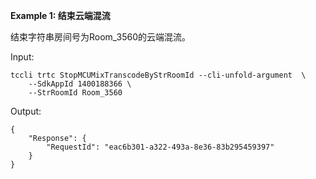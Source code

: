 **Example 1: 结束云端混流**

结束字符串房间号为Room_3560的云端混流。

Input: 

```
tccli trtc StopMCUMixTranscodeByStrRoomId --cli-unfold-argument  \
    --SdkAppId 1400188366 \
    --StrRoomId Room_3560
```

Output: 
```
{
    "Response": {
        "RequestId": "eac6b301-a322-493a-8e36-83b295459397"
    }
}
```

